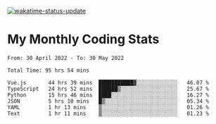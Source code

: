 [![wakatime-status-update](https://github.com/noopurphalak/noopurphalak/workflows/wakatime-status-update/badge.svg)](https://github.com/noopurphalak/noopurphalak/actions/workflows/main.yml)

# My Monthly Coding Stats

<!--START_SECTION:waka-->

```text
From: 30 April 2022 - To: 30 May 2022

Total Time: 95 hrs 54 mins

Vue.js       44 hrs 39 mins  ███████████▓░░░░░░░░░░░░░   46.07 %
TypeScript   24 hrs 52 mins  ██████▒░░░░░░░░░░░░░░░░░░   25.67 %
Python       15 hrs 46 mins  ████░░░░░░░░░░░░░░░░░░░░░   16.27 %
JSON         5 hrs 10 mins   █▒░░░░░░░░░░░░░░░░░░░░░░░   05.34 %
YAML         1 hr 13 mins    ▒░░░░░░░░░░░░░░░░░░░░░░░░   01.26 %
Text         1 hr 11 mins    ▒░░░░░░░░░░░░░░░░░░░░░░░░   01.23 %
```

<!--END_SECTION:waka-->
